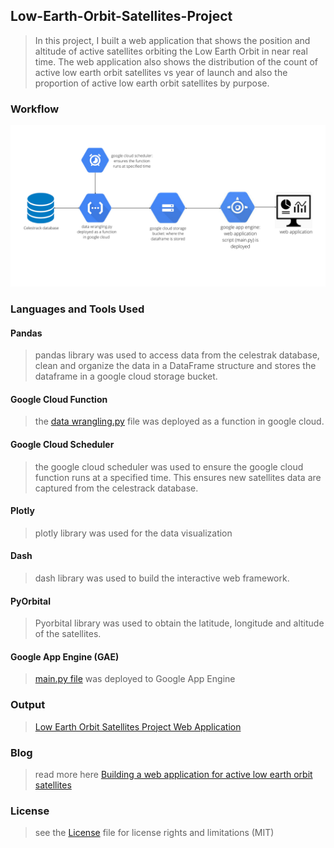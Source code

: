 ## Low-Earth-Orbit-Satellites-Project

> In this project, I built a web application that shows the position and altitude of active satellites orbiting the Low Earth Orbit in near real time. The web application also shows the distribution of the count of active low earth orbit satellites vs year of launch and also the proportion of active low earth orbit satellites by purpose.

### Workflow
![](https://github.com/0ladayo/Low-Earth-Orbit-Satellites-Project/blob/master/Workflow.png)

### Languages and Tools Used

#### Pandas

> pandas library was used to access data from the celestrak database, clean and organize the data in a DataFrame structure and stores the dataframe in a google cloud storage bucket.

#### Google Cloud Function

> the [data wrangling.py](https://github.com/0ladayo/Low-Earth-Orbit-Satellites-Project/blob/master/ETL%20folder/data%20wrangling.py) file was deployed as a function in google cloud. 

#### Google Cloud Scheduler

> the google cloud scheduler was used to ensure the google cloud function runs at a specified time. This ensures new satellites data are captured from the celestrack database.

#### Plotly

> plotly library was used for the data visualization

#### Dash

> dash library was used to build the interactive web framework.

#### PyOrbital

> Pyorbital library was used to obtain the latitude, longitude and altitude of the satellites.

#### Google App Engine (GAE)

> [main.py file](https://github.com/0ladayo/Low-Earth-Orbit-Satellites-Project/blob/master/Dash-Plotly/main.py) was deployed to Google App Engine


### Output

>[Low Earth Orbit Satellites Project Web Application](https://leo-satellite-overview-project.nw.r.appspot.com/)

### Blog

> read more here [Building a web application for active low earth orbit satellites](https://medium.com/@Oladayo/building-a-web-application-for-active-low-earth-orbit-satellites-74fcafb16df)

### License

> see the [License](https://github.com/0ladayo/Low-Earth-Orbit-Satellites-Project/blob/master/LICENSE.txt) file for license rights and limitations (MIT)
